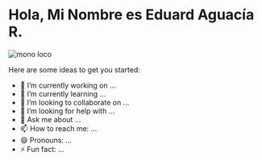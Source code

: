 # Hola, Mi Nombre es Eduard Aguacía R. 

<picture>
  <img src="https://github.com/user-attachments/assets/ab2c8c9f-de58-48c3-8bf4-1dbed69dd7f9" alt="mono loco" >
</picture>


Here are some ideas to get you started:

- 🔭 I’m currently working on ...
- 🌱 I’m currently learning ...
- 👯 I’m looking to collaborate on ...
- 🤔 I’m looking for help with ...
- 💬 Ask me about ...
- 📫 How to reach me: ...
- 😄 Pronouns: ...
- ⚡ Fun fact: ...

